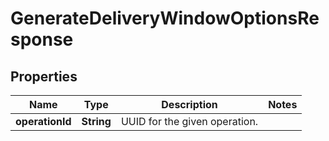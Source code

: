
# GenerateDeliveryWindowOptionsResponse

## Properties
Name | Type | Description | Notes
------------ | ------------- | ------------- | -------------
**operationId** | **String** | UUID for the given operation. | 



